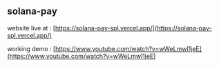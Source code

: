 ## solana-pay

website live at : [https://solana-pay-spl.vercel.app/](https://solana-pay-spl.vercel.app/)

working demo : [https://www.youtube.com/watch?v=wWeLmwl1jeE](https://www.youtube.com/watch?v=wWeLmwl1jeE)